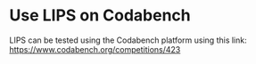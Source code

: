 # Use LIPS on Codabench

LIPS can be tested using the Codabench platform using this link:
https://www.codabench.org/competitions/423
